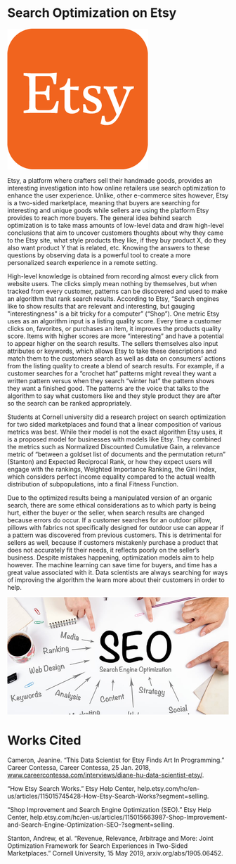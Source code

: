 # Search Optimization on Etsy

![](etsy_logo.png)

Etsy, a platform where crafters sell their handmade goods, provides an interesting investigation into how online retailers use search optimization to enhance the user experience. Unlike, other e-commerce sites however, Etsy is a two-sided marketplace, meaning that buyers are searching for interesting and unique goods while sellers are using the platform Etsy provides to reach more buyers. The general idea behind search optimization is to take mass amounts of low-level data and draw high-level conclusions that aim to uncover customers thoughts about why they came to the Etsy site, what style products they like, if they buy product X, do they also want product Y that is related, etc. Knowing the answers to these questions by observing data is a powerful tool to create a more personalized search experience in a remote setting.

High-level knowledge is obtained from recording almost every click from website users. The clicks simply mean nothing by themselves, but when tracked from every customer, patterns can be discovered and used to make an algorithm that rank search results. According to Etsy, “Search engines like to show results that are relevant and interesting, but gauging "interestingness" is a bit tricky for a computer” (“Shop”). One metric Etsy uses as an algorithm input is a listing quality score. Every time a customer clicks on, favorites, or purchases an item, it improves the products quality score. Items with higher scores are more “interesting” and have a potential to appear higher on the search results. The sellers themselves also input attributes or keywords, which allows Etsy to take these descriptions and match them to the customers search as well as data on consumers’ actions from the listing quality to create a blend of search results. For example, if a customer searches for a “crochet hat” patterns might reveal they want a written pattern versus when they search “winter hat” the pattern shows they want a finished good. The patterns are the voice that talks to the algorithm to say what customers like and they style product they are after so the search can be ranked appropriately. 

Students at Cornell university did a research project on search optimization for two sided marketplaces and found that a linear composition of various metrics was best. While their model is not the exact algorithm Etsy uses, it is a proposed model for businesses with models like Etsy. They combined the metrics such as Normalized Discounted Cumulative Gain, a relevance metric of “between a goldset list of documents and the permutation return” (Stanton) and Expected Reciprocal Rank, or how they expect users will engage with the rankings, Weighted Importance Ranking, the Gini Index, which considers perfect income equality compared to the actual wealth distribution of subpopulations, into a final Fitness Function. 

Due to the optimized results being a manipulated version of an organic search, there are some ethical considerations as to which party is being hurt, either the buyer or the seller, when search results are changed because errors do occur. If a customer searches for an outdoor pillow, pillows with fabrics not specifically designed for outdoor use can appear if a pattern was discovered from previous customers. This is detrimental for sellers as well, because if customers mistakenly purchase a product that does not accurately fit their needs, it reflects poorly on the seller’s business. Despite mistakes happening, optimization models aim to help however. The machine learning can save time for buyers, and time has a great value associated with it. Data scientists are always searching for ways of improving the algorithm the learn more about their customers in order to help. 

![](seo.jpg)

# Works Cited

Cameron, Jeanine. “This Data Scientist for Etsy Finds Art In Programming.” Career Contessa, Career Contessa, 25 Jan. 2018, www.careercontessa.com/interviews/diane-hu-data-scientist-etsy/. 

“How Etsy Search Works.” Etsy Help Center, help.etsy.com/hc/en-us/articles/115015745428-How-Etsy-Search-Works?segment=selling. 

“Shop Improvement and Search Engine Optimization (SEO).” Etsy Help Center, help.etsy.com/hc/en-us/articles/115015663987-Shop-Improvement-and-Search-Engine-Optimization-SEO-?segment=selling. 

Stanton, Andrew, et al. “Revenue, Relevance, Arbitrage and More: Joint Optimization Framework for Search Experiences in Two-Sided Marketplaces.” Cornell University, 15 May 2019, arxiv.org/abs/1905.06452. 
